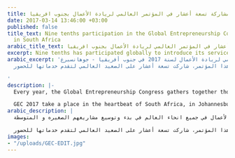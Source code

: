 ```yaml
---
title: مشاركة تسعة أعشار في المؤتمر العالمي لريادة الأعمال بجنوب افريقيا
date: 2017-03-14 13:46:00 +03:00
published: false
title_text: Nine tenths participation in the Global Entrepreneurship Congress (GEC)
  in South Africa
arabic_title_text: مشاركة تسعة أعشار في المؤتمر العالمي لريادة الأعمال بجنوب افريقيا
excerpt: Nine tenths has participated globally to introduce its services for the public.
arabic_excerpt: 'اقيم المؤتمر العالمي لريادة الأعمال لسنة 2017 في جنوب أفريقيا - جوهانسبرغ.
  ومن خلال هذا المؤتمر، شاركت تسعة أعشار على الصعيد العالمي لتقدم خدماتها للحضور.

'
description: |-
  Every year, the Global Entrepreneurship Congress gathers together thousands of entrepreneurs, investors, researchers, policymakers and other startup champions from more than 160 countries to identify new ways of helping founders start and scale new ventures around the world. At the week-long GEC, delegates make connections, gain insights, learn about new research, and leave ready to renew their programs, policy ideas or firm founder skills.

  GEC 2017 take a place in the heartbeat of South Africa, in Johannesburg. Through out this congress, Nine tenths has participated globally to introduce its services for the public.
arabic_description: |
  سنوياً يعقد المؤتمر العالمي لريادة الأعمال. حيث يجمع الآلاف من رجال الأعمال والمستثمرين و المهتمين في مجال ريادة الأعمال من أكثر من 160 بلداً. يهدف المؤتمر مساعدة رواد الأعمال في جميع انحاء العالم في بدء وتوسيع مشاريعهم الصغيره و المتوسطة.

  اقيم المؤتمر العالمي لريادة الأعمال لسنة 2017 في جنوب أفريقيا - جوهانسبرغ. ومن خلال هذا المؤتمر، شاركت تسعة أعشار على الصعيد العالمي لتقدم خدماتها للحضور.
images:
- "/uploads/GEC-EDIT.jpg"
---
```


